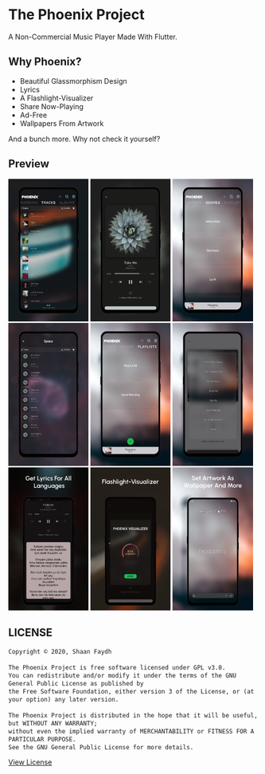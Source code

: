 # The Phoenix Project

A Non-Commercial Music Player Made With Flutter.

## Why Phoenix?
* Beautiful Glassmorphism Design
* Lyrics
* A Flashlight-Visualizer
* Share Now-Playing
* Ad-Free
* Wallpapers From Artwork

And a bunch more. Why not check it yourself?

## Preview
<img alt="Tracks" src="./screenshots/tracks.png" width="32%"> <img alt="NowPlaying" src="./screenshots/nowplaying.png" width="32%">  <img alt="Genres" src="./screenshots/genres.png" width="32%"> <img alt="Inside Genre" src="./screenshots/space.png" width="32%"> <img alt="Playlists" src="./screenshots/playlists.png" width="32%"> <img alt="Options" src="./screenshots/options.png" width="32%"> <img alt="Lyrics" src="./screenshots/lyrics.png" width="32%"> <img alt="Visualizer" src="./screenshots/visualizer.png" width="32%"> <img alt="Wallpaper" src="./screenshots/wallpaper.png" width="32%">

## LICENSE
```
Copyright © 2020, Shaan Faydh

The Phoenix Project is free software licensed under GPL v3.0.
You can redistribute and/or modify it under the terms of the GNU General Public License as published by
the Free Software Foundation, either version 3 of the License, or (at your option) any later version.

The Phoenix Project is distributed in the hope that it will be useful, but WITHOUT ANY WARRANTY;
without even the implied warranty of MERCHANTABILITY or FITNESS FOR A PARTICULAR PURPOSE.
See the GNU General Public License for more details.
```
[View License](https://github.com/shaan-mephobic/The-Phoenix-Project/blob/master/LICENSE)

